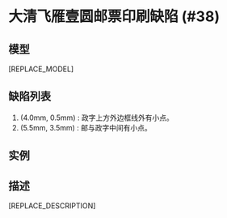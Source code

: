 # 大清飞雁壹圆邮票印刷缺陷 (#38)

## 模型
[REPLACE_MODEL]

## 缺陷列表
1. (4.0mm, 0.5mm) :  政字上方外边框线外有小点。
1. (5.5mm, 3.5mm) :  邮与政字中间有小点。


## 实例



## 描述
[REPLACE_DESCRIPTION]
